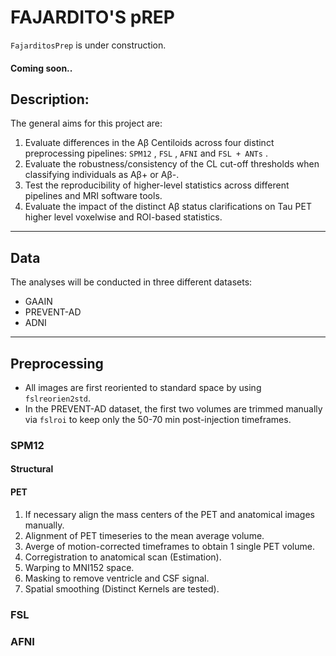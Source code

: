 # FAJARDITO'S pREP

`FajarditosPrep` is under construction.


#### Coming soon..

## **Description:**

The  general aims for this project are: 

1. Evaluate differences in the Aβ Centiloids across four distinct preprocessing pipelines:  `SPM12` , `FSL` , `AFNI` and `FSL + ANTs` .
2. Evaluate the robustness/consistency of the CL cut-off thresholds when classifying individuals as Aβ+ or Aβ-.
3. Test the reproducibility of higher-level statistics across  different pipelines and MRI software tools. 
4. Evaluate the impact of the distinct Aβ status clarifications on Tau PET higher level voxelwise and ROI-based statistics.

---

## Data

The analyses will be conducted in three different datasets: 

- GAAIN
- PREVENT-AD
- ADNI

---

## Preprocessing

- All images are first reoriented to standard space by using `fslreorien2std`.
- In the PREVENT-AD dataset, the first two volumes are trimmed manually via `fslroi` to keep only the 50-70 min post-injection timeframes.

### SPM12

#### Structural

#### PET

1. If necessary align the mass centers of the PET and anatomical images manually.
2. Alignment of PET timeseries to the mean average volume. 
3. Averge of motion-corrected timeframes to obtain 1 single PET volume. 
4. Corregistration to anatomical scan (Estimation).
5. Warping to MNI152 space.
6. Masking to remove ventricle and CSF signal.
7. Spatial smoothing (Distinct Kernels are tested).

### FSL

### AFNI

